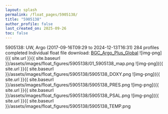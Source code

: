 ```yaml
---
layout: splash
permalink: /float_pages/5905138/
title: "5905138"
author_profile: false
last_created_on: 2025-09-26
toc: false
---
```

 
5905138: UW, Argo (2017-09-16T09:29 to 2024-12-13T16:31)
284 profiles completed
Individual float file download: [BGC_Argo_Plus_Global](https://ftp.soest.hawaii.edu/bgc_argo_plus/Individual_Floats/outliers_removed/5905138_Sprof_processed.nc)
![img-png]({{ site.url }}{{ site.baseurl }}/assets/images/float_figures/5905138/01_5905138_map.png
![img-png]({{ site.url }}{{ site.baseurl }}/assets/images/float_figures/5905138/5905138_DOXY.png
![img-png]({{ site.url }}{{ site.baseurl }}/assets/images/float_figures/5905138/5905138_PRES.png
![img-png]({{ site.url }}{{ site.baseurl }}/assets/images/float_figures/5905138/5905138_PSAL.png
![img-png]({{ site.url }}{{ site.baseurl }}/assets/images/float_figures/5905138/5905138_TEMP.png
